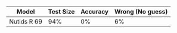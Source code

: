 | Model      | Test Size | Accuracy | Wrong (No guess) |
|------------|-----------|----------|------------------|
| Nutids R 69 | 94%       | 0%       | 6%               |